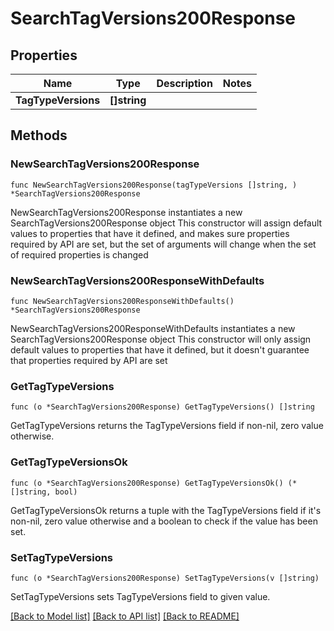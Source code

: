 # SearchTagVersions200Response

## Properties

Name | Type | Description | Notes
------------ | ------------- | ------------- | -------------
**TagTypeVersions** | **[]string** |  | 

## Methods

### NewSearchTagVersions200Response

`func NewSearchTagVersions200Response(tagTypeVersions []string, ) *SearchTagVersions200Response`

NewSearchTagVersions200Response instantiates a new SearchTagVersions200Response object
This constructor will assign default values to properties that have it defined,
and makes sure properties required by API are set, but the set of arguments
will change when the set of required properties is changed

### NewSearchTagVersions200ResponseWithDefaults

`func NewSearchTagVersions200ResponseWithDefaults() *SearchTagVersions200Response`

NewSearchTagVersions200ResponseWithDefaults instantiates a new SearchTagVersions200Response object
This constructor will only assign default values to properties that have it defined,
but it doesn't guarantee that properties required by API are set

### GetTagTypeVersions

`func (o *SearchTagVersions200Response) GetTagTypeVersions() []string`

GetTagTypeVersions returns the TagTypeVersions field if non-nil, zero value otherwise.

### GetTagTypeVersionsOk

`func (o *SearchTagVersions200Response) GetTagTypeVersionsOk() (*[]string, bool)`

GetTagTypeVersionsOk returns a tuple with the TagTypeVersions field if it's non-nil, zero value otherwise
and a boolean to check if the value has been set.

### SetTagTypeVersions

`func (o *SearchTagVersions200Response) SetTagTypeVersions(v []string)`

SetTagTypeVersions sets TagTypeVersions field to given value.



[[Back to Model list]](../README.md#documentation-for-models) [[Back to API list]](../README.md#documentation-for-api-endpoints) [[Back to README]](../README.md)


